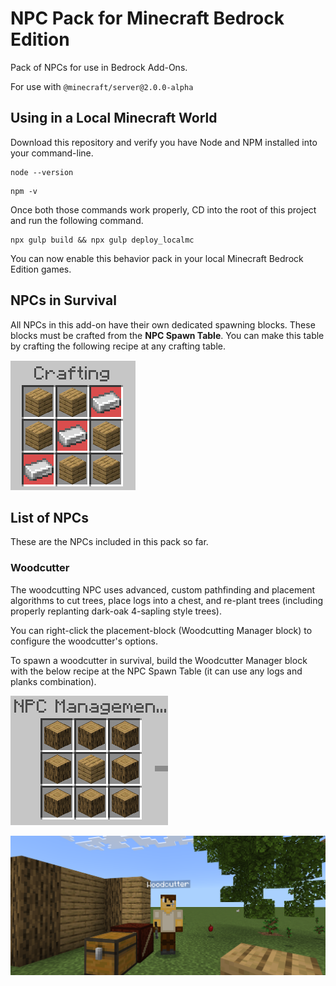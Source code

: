 # NPC Pack for Minecraft Bedrock Edition
Pack of NPCs for use in Bedrock Add-Ons.

For use with `@minecraft/server@2.0.0-alpha`

## Using in a Local Minecraft World
Download this repository and verify you have Node and NPM installed into your command-line.
```
node --version
```
```
npm -v
```

Once both those commands work properly, CD into the root of this project and run the following command.

```
npx gulp build && npx gulp deploy_localmc
```

You can now enable this behavior pack in your local Minecraft Bedrock Edition games.

## NPCs in Survival
All NPCs in this add-on have their own dedicated spawning blocks. These blocks must be crafted from the **NPC Spawn Table**. You can make this table by crafting the following recipe at any crafting table.

![Crafting recipe for NPC Management Table](.github/images/management-table-recipe.png)

## List of NPCs
These are the NPCs included in this pack so far.
### Woodcutter

The woodcutting NPC uses advanced, custom pathfinding and placement algorithms to cut trees, place logs into a chest, and re-plant trees (including properly replanting dark-oak 4-sapling style trees).

You can right-click the placement-block (Woodcutting Manager block) to configure the woodcutter's options.

To spawn a woodcutter in survival, build the Woodcutter Manager block with the below recipe at the NPC Spawn Table (it can use any logs and planks combination).

![Crafting recipe for Woodcutter Management](.github/images/woodcutter-management-table-recipe.png)

![Woodcutter NPC Standing by a Chopped-Down Tree](.github/images/woodcutter.png)